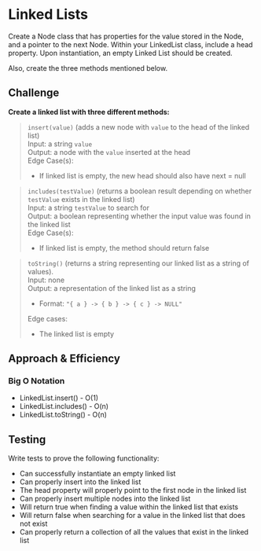 # Linked Lists

Create a Node class that has properties for the value stored in the Node, and a pointer to the next Node.
Within your LinkedList class, include a head property. Upon instantiation, an empty Linked List should be created.

Also, create the three methods mentioned below.

## Challenge

**Create a linked list with three different methods:**

>`insert(value)` (adds a new node with `value` to the head of the linked list)  
>Input: a string `value`  
>Output: a node with the `value` inserted at the head  
>Edge Case(s):  
>- If linked list is empty, the new head should also have next = null

>`includes(testValue)` (returns a boolean result depending on whether `testValue` exists in the linked list)  
>Input: a string `testValue` to search for  
>Output: a boolean representing whether the input value was found in the linked list  
>Edge Case(s):
>- If linked list is empty, the method should return false

>`toString()` (returns a string representing our linked list as a string of values).  
>Input: none  
>Output: a representation of the linked list as a string  
>- Format: `"{ a } -> { b } -> { c } -> NULL"`
>
>Edge cases:
>- The linked list is empty

## Approach & Efficiency

### Big O Notation

- LinkedList.insert() - O(1)  
- LinkedList.includes() - O(n)  
- LinkedList.toString() - O(n)  

## Testing

Write tests to prove the following functionality:

- Can successfully instantiate an empty linked list
- Can properly insert into the linked list
- The head property will properly point to the first node in the linked list
- Can properly insert multiple nodes into the linked list
- Will return true when finding a value within the linked list that exists
- Will return false when searching for a value in the linked list that does not exist
- Can properly return a collection of all the values that exist in the linked list
